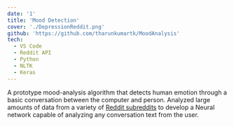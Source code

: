 ```yaml
---
date: '1'
title: 'Mood Detection'
cover: './DepressionReddit.png'
github: 'https://github.com/tharunkumartk/MoodAnalysis'
tech:
  - VS Code
  - Reddit API
  - Python
  - NLTK
  - Keras
---
```


A prototype mood-analysis algorithm that detects human emotion through a basic conversation between the computer and person. Analyzed large amounts of data from a variety of [Reddit subreddits](https://reddit.com/) to develop a Neural network capable of analyzing any conversation text from the user.

